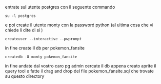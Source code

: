 entrate sul utente postgres con il seguente commando
```
su -l postgres
```
e poi create il utente monty con la password python (al ultima cosa che vi chiede li dite di si )
```
createuser --interactive --pwprompt
```
in fine create il db per pokemon_fansite
```
createdb -O monty pokemon_fansite
```
in fine andate dal vostro caro pg admin cercate il db appena creato aprite il query tool e fatte il drag and drop del file pokemon_fansite.sql che trovate su questo directory